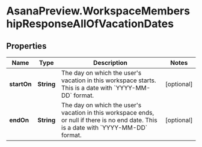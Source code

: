 # AsanaPreview.WorkspaceMembershipResponseAllOfVacationDates

## Properties

Name | Type | Description | Notes
------------ | ------------- | ------------- | -------------
**startOn** | **String** | The day on which the user&#39;s vacation in this workspace starts. This is a date with &#x60;YYYY-MM-DD&#x60; format. | [optional] 
**endOn** | **String** | The day on which the user&#39;s vacation in this workspace ends, or null if there is no end date. This is a date with &#x60;YYYY-MM-DD&#x60; format. | [optional] 


